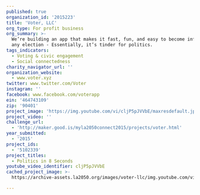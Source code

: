 ```yaml
---
published: true
organization_id: '2015223'
title: 'Voter, LLC'
org_type: For profit business
org_summary: >-
  We’re building an app that makes it fast, fun, and easy to become informed in
  any election - Essentially, it’s tinder for politics.
tags_indicators:
  - Voting & civic engagement
  - Social connectedness
charity_navigator_url: ''
organization_website:
  - www.voter.xyz
twitter: www.twitter.com/Voter
instagram: ''
facebook: www.facebook.com/voterapp
ein: '464743109'
zip: '90401'
project_image: 'https://img.youtube.com/vi/cljP5pJVVbE/maxresdefault.jpg'
project_video: ''
challenge_url:
  - 'http://maker.good.is/myla2050connect2015/projects/voter.html'
year_submitted:
  - '2015'
project_ids:
  - '5102339'
project_titles:
  - Politics in 8 Seconds
youtube_video_identifier: cljP5pJVVbE
cached_project_image: >-
  https://archive-assets.la2050.org/images/voter-llc/img.youtube.com/vi/cljP5pJVVbE/maxresdefault.jpg

---
```

